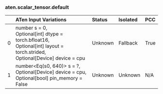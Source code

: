 ### aten.scalar_tensor.default
|    | ATen Input Variations                                                                                                            | Status   | Isolated   | PCC   |
|---:|:---------------------------------------------------------------------------------------------------------------------------------|:---------|:-----------|:------|
|  0 | number s = 0,<br>Optional[int] dtype = torch.bfloat16,<br>Optional[int] layout = torch.strided,<br>Optional[Device] device = cpu | Unknown  | Fallback   | True  |
|  1 | number<Eq(s0, 640)> s = ?,<br>Optional[Device] device = cpu,<br>Optional[bool] pin_memory = False                                | Unknown  | Unknown    | N/A   |

